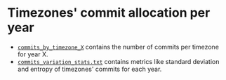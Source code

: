 # Timezones' commit allocation per year

* [`commits_by_timezone_X`](`commits_by_timezone_X`) contains the number of commits per timezone for year X.
* [`commits_variation_stats.txt`](commits_variation_stats.txt) contains metrics like standard deviation and entropy of timezones' commits for each year.